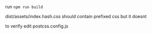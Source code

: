 run `npm run build`

dist/assets/index.hash.css should contain prefixed css but it doesnt

to verify edit postcss.config.js
